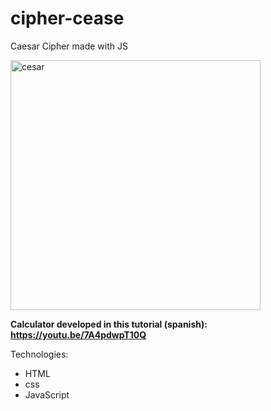 # cipher-cease
Caesar Cipher made with JS

<img src="https://i.ibb.co/SdZHZwD/ceasarcphr.png" alt="cesar" width="400"/>

**Calculator developed in this tutorial (spanish): https://youtu.be/7A4pdwpT10Q**

Technologies:
- HTML
- css
- JavaScript
